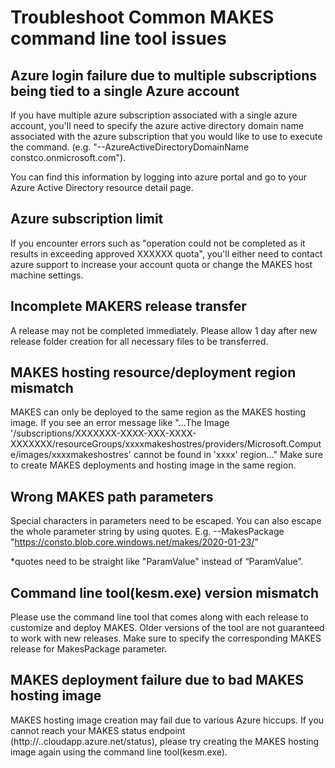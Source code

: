 # Troubleshoot Common MAKES command line tool issues

## Azure login failure due to multiple subscriptions being tied to a single Azure account

If you have multiple azure subscription associated with a single azure account, you'll need to specify the azure active directory domain name associated with the azure subscription that you would like to use to execute the command. (e.g. "--AzureActiveDirectoryDomainName constco.onmicrosoft.com").  

You can find this information by logging into azure portal and go to your Azure Active Directory resource detail page.  

## Azure subscription limit

If you encounter errors such as "operation could not be completed as it results in exceeding approved XXXXXX quota", you'll either need to contact azure support to increase your account quota or change the MAKES host machine settings.  

## Incomplete MAKERS release transfer

A release may not be completed immediately. Please allow 1 day after new release folder creation for all necessary files to be transferred.

## MAKES hosting resource/deployment region mismatch

MAKES can only be deployed to the same region as the MAKES hosting image. If you see an error message like "...The Image '/subscriptions/XXXXXXX-XXXX-XXX-XXXX-XXXXXXX/resourceGroups/xxxxmakeshostres/providers/Microsoft.Compute/images/xxxxmakeshostres' cannot be found in 'xxxx' region..." Make sure to create MAKES deployments and hosting image in the same region.

## Wrong MAKES path parameters

Special characters in parameters need to be escaped. You can also escape the whole parameter string by using quotes. E.g. --MakesPackage "https://consto.blob.core.windows.net/makes/2020-01-23/"

*quotes need to be straight like "ParamValue" instead of “ParamValue”.

## Command line tool(kesm.exe) version mismatch

Please use the command line tool that comes along with each release to customize and deploy MAKES. Older versions of the tool are not guaranteed to work with new releases. Make sure to specify the corresponding MAKES release for MakesPackage parameter.  

## MAKES deployment failure due to bad MAKES hosting image  

MAKES hosting image creation may fail due to various Azure hiccups. If you cannot reach your MAKES status endpoint (http://<deploymentName>.<deploymentRegion>.cloudapp.azure.net/status), please try creating the MAKES hosting image again using the command line tool(kesm.exe).   